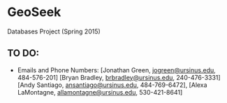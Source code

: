 # GeoSeek
Databases Project (Spring 2015)

## TO DO:
* Emails and Phone Numbers: [Jonathan Green, jogreen@ursinus.edu, 484-576-201]
[Bryan Bradley, brbradley@ursinus.edu, 240-476-3331] [Andy Santiago, ansantiago@ursinus.edu, 484-769-6472], [Alexa LaMontagne, allamontagne@ursinus.edu, 530-421-8641]
